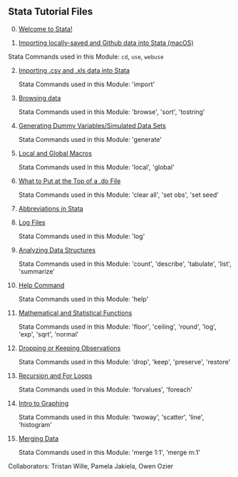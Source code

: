 ## Stata Tutorial Files

0) [Welcome to Stata!](https://pjakiela.github.io/stata/mod0.html)

1) [Importing locally-saved and Github data into Stata (macOS)](https://pjakiela.github.io/stata/mod1.html)

Stata Commands used in this Module: `cd`, `use`, `webuse`

2) [Importing .csv and .xls data into Stata](https://pjakiela.github.io/stata/importExcelCSV.html)

      Stata Commands used in this Module: 'import'

3) [Browsing data](https://pjakiela.github.io/stata/browsing.html)

      Stata Commands used in this Module: 'browse', 'sort', 'tostring'

4) [Generating Dummy Variables/Simulated Data Sets](https://pjakiela.github.io/stata/variablesMod.html)
 
      Stata Commands used in this Module: 'generate'

5) [Local and Global Macros](https://pjakiela.github.io/stata/macroMod.html)

      Stata Commands used in this Module: 'local', 'global'

6) [What to Put at the Top of a .do File](https://pjakiela.github.io/stata/topofdofile.html)

      Stata Commands used in this Module: 'clear all', 'set obs', 'set seed'

7) [Abbreviations in Stata](https://pjakiela.github.io/stata/abbreviating.html)

8) [Log Files](https://pjakiela.github.io/stata/logfile.html)

    Stata Commands used in this Module: 'log'

9) [Analyzing Data Structures](https://pjakiela.github.io/stata/analyzingdatastructures.html)

    Stata Commands used in this Module: 'count', 'describe', 'tabulate', 'list', 'summarize'

10) [Help Command](https://pjakiela.github.io/stata/helpcommand.html)

    Stata Commands used in this Module: 'help'

11) [Mathematical and Statistical Functions](https://pjakiela.github.io/stata/calculations.html)

    Stata Commands used in this Module: 'floor', 'ceiling', 'round', 'log', 'exp', 'sqrt', 'normal'

12) [Dropping or Keeping Observations](https://pjakiela.github.io/stata/droppingkeeping.html)

    Stata Commands used in this Module: 'drop', 'keep', 'preserve', 'restore'

13) [Recursion and For Loops](https://pjakiela.github.io/stata/loops.html)

    Stata Commands used in this Module: 'forvalues', 'foreach'

14) [Intro to Graphing](https://pjakiela.github.io/stata/graphing.html)

    Stata Commands used in this Module: 'twoway', 'scatter', 'line', 'histogram'

15) [Merging Data](https://pjakiela.github.io/stata/mergingdata.html)

    Stata Commands used in this Module: 'merge 1:1', 'merge m:1'
    
    
    
Collaborators: Tristan Wille, Pamela Jakiela, Owen Ozier
